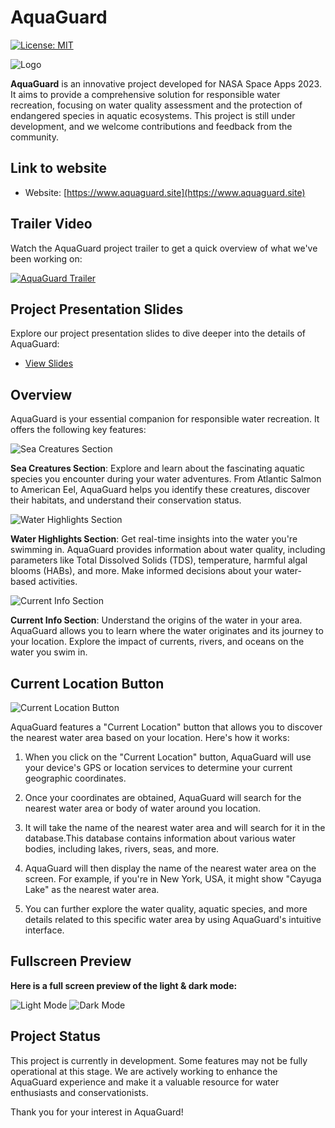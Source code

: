 # AquaGuard

[![License: MIT](https://img.shields.io/badge/License-MIT-yellow.svg)](https://opensource.org/licenses/MIT)

![Logo](https://github.com/0xVirtu4l/AquaGuard/assets/76711572/a55c2c39-3b7b-4118-b681-892098f3e35e)


**AquaGuard** is an innovative project developed for NASA Space Apps 2023. It aims to provide a comprehensive solution for responsible water recreation, focusing on water quality assessment and the protection of endangered species in aquatic ecosystems. This project is still under development, and we welcome contributions and feedback from the community.

## Link to website

- Website: [https://www.aquaguard.site](https://www.aquaguard.site)
  
## Trailer Video

Watch the AquaGuard project trailer to get a quick overview of what we've been working on:

[![AquaGuard Trailer](https://github-production-user-asset-6210df.s3.amazonaws.com/76711572/273422612-ef9514a2-77b3-49d3-96de-df48118bed4a.png)](https://www.youtube.com/watch?v=zkkaj1V4nL8)

## Project Presentation Slides

Explore our project presentation slides to dive deeper into the details of AquaGuard:

- [View Slides](https://docs.google.com/presentation/d/e/2PACX-1vRMVTGtaY7WxDduxXvjXE0IhP1-Jxio8Kk-JteFbFgt8JMD0JW5y9p1DeoNpZpwov61IujmrN3wAG0E/pub?start=false&loop=false&delayms=3000)

## Overview

AquaGuard is your essential companion for responsible water recreation. It offers the following key features:

![Sea Creatures Section](https://github.com/0xVirtu4l/AquaGuard/assets/76711572/0fcb19b1-65ee-4a39-bc12-1413e4f180e4)


**Sea Creatures Section**: Explore and learn about the fascinating aquatic species you encounter during your water adventures. From Atlantic Salmon to American Eel, AquaGuard helps you identify these creatures, discover their habitats, and understand their conservation status.

![Water Highlights Section](https://github.com/0xVirtu4l/AquaGuard/assets/76711572/25927718-37cd-4c4a-b321-8ba3ca8b934e)


**Water Highlights Section**: Get real-time insights into the water you're swimming in. AquaGuard provides information about water quality, including parameters like Total Dissolved Solids (TDS), temperature, harmful algal blooms (HABs), and more. Make informed decisions about your water-based activities.

![Current Info Section](https://github.com/0xVirtu4l/AquaGuard/assets/76711572/957610ae-5183-4e10-b3a2-fd39ea9e96ec)


**Current Info Section**: Understand the origins of the water in your area. AquaGuard allows you to learn where the water originates and its journey to your location. Explore the impact of currents, rivers, and oceans on the water you swim in.

## Current Location Button
![Current Location Button](https://github.com/0xVirtu4l/AquaGuard/assets/76711572/980cb127-08f7-4b46-9cd8-0790a7fa29a0)

AquaGuard features a "Current Location" button that allows you to discover the nearest water area based on your location. Here's how it works:

1. When you click on the "Current Location" button, AquaGuard will use your device's GPS or location services to determine your current geographic coordinates.

2. Once your coordinates are obtained, AquaGuard will search for the nearest water area or body of water around you location.

3. It will take the name of the nearest water area and will search for it in the database.This database contains information about various water bodies, including lakes, rivers, seas, and more.

4. AquaGuard will then display the name of the nearest water area on the screen. For example, if you're in New York, USA, it might show "Cayuga Lake" as the nearest water area.

5. You can further explore the water quality, aquatic species, and more details related to this specific water area by using AquaGuard's intuitive interface.
## Fullscreen Preview
**Here is a full screen preview of the light & dark mode:**

![Light Mode](https://github.com/0xVirtu4l/AquaGuard/assets/76711572/3e81c3ee-9e88-49c7-ac3e-a31e67c26329)
![Dark Mode](https://github.com/0xVirtu4l/AquaGuard/assets/76711572/b6059eeb-d64a-4473-b952-43ec49ec1044)

## Project Status

This project is currently in development. Some features may not be fully operational at this stage. We are actively working to enhance the AquaGuard experience and make it a valuable resource for water enthusiasts and conservationists.


Thank you for your interest in AquaGuard!
